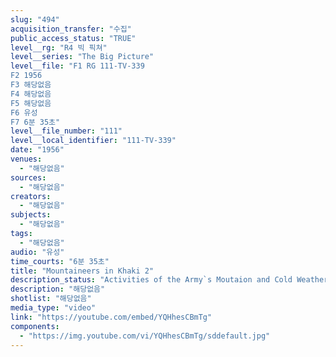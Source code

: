 ```yaml
---
slug: "494"
acquisition_transfer: "수집"
public_access_status: "TRUE"
level__rg: "R4 빅 픽쳐"
level__series: "The Big Picture"
level__file: "F1 RG 111-TV-339
F2 1956
F3 해당없음
F4 해당없음
F5 해당없음
F6 유성
F7 6분 35초"
level__file_number: "111"
level__local_identifier: "111-TV-339"
date: "1956"
venues: 
  - "해당없음"
sources: 
  - "해당없음"
creators: 
  - "해당없음"
subjects: 
  - "해당없음"
tags: 
  - "해당없음"
audio: "유성"
time_courts: "6분 35초"
title: "Mountaineers in Khaki 2"
description_status: "Activities of the Army`s Moutaion and Cold Weather School, Camp Hole Colorado."
description: "해당없음"
shotlist: "해당없음"
media_type: "video"
link: "https://youtube.com/embed/YQHhesCBmTg"
components: 
  - "https://img.youtube.com/vi/YQHhesCBmTg/sddefault.jpg"
---
```

